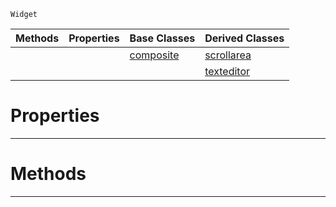  `Widget`

|Methods|Properties|Base Classes|Derived Classes|
|---|---|---|---|
| | |[composite](https://github.com/dragonCASTjosh/PlasmaDocs/blob/master/code_reference/class_reference/composite.markdown)|[scrollarea](https://github.com/dragonCASTjosh/PlasmaDocs/blob/master/code_reference/class_reference/scrollarea.markdown)|
| | | |[texteditor](https://github.com/dragonCASTjosh/PlasmaDocs/blob/master/code_reference/class_reference/texteditor.markdown)|


 #  Properties


---  
 #  Methods


---  
 

 